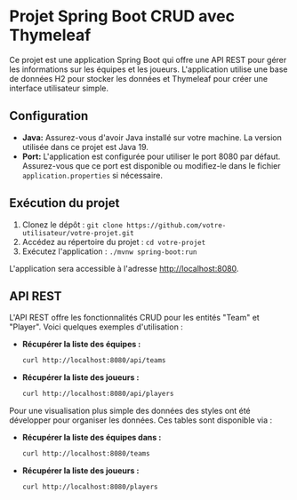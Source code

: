 # Projet Spring Boot CRUD avec Thymeleaf

Ce projet est une application Spring Boot qui offre une API REST pour gérer les informations sur les équipes et les joueurs. L'application utilise une base de données H2 pour stocker les données et Thymeleaf pour créer une interface utilisateur simple.

## Configuration

- **Java:** Assurez-vous d'avoir Java installé sur votre machine. La version utilisée dans ce projet est Java 19.
- **Port:** L'application est configurée pour utiliser le port 8080 par défaut. Assurez-vous que ce port est disponible ou modifiez-le dans le fichier `application.properties` si nécessaire.

## Exécution du projet

1. Clonez le dépôt : `git clone https://github.com/votre-utilisateur/votre-projet.git`
2. Accédez au répertoire du projet : `cd votre-projet`
3. Exécutez l'application : `./mvnw spring-boot:run`

L'application sera accessible à l'adresse [http://localhost:8080](http://localhost:8080).

## API REST

L'API REST offre les fonctionnalités CRUD pour les entités "Team" et "Player". Voici quelques exemples d'utilisation :

- **Récupérer la liste des équipes :**
  ```bash
  curl http://localhost:8080/api/teams

- **Récupérer la liste des joueurs :**
  ```bash
  curl http://localhost:8080/api/players

Pour une visualisation plus simple des données des styles ont été développer pour organiser les données. Ces tables sont disponible via :

- **Récupérer la liste des équipes dans :**
  ```bash
  curl http://localhost:8080/teams

- **Récupérer la liste des joueurs :**
  ```bash
  curl http://localhost:8080/players
